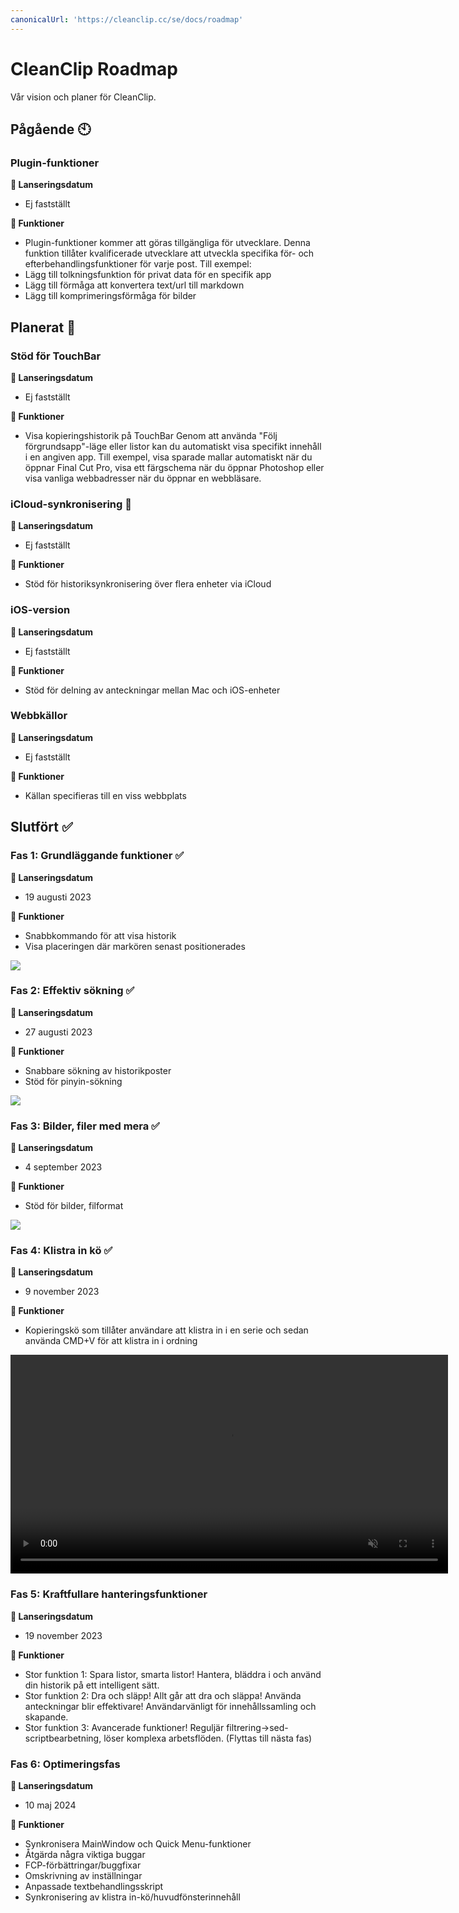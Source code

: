 ```yaml
---
canonicalUrl: 'https://cleanclip.cc/se/docs/roadmap'
---
```


# CleanClip Roadmap
Vår vision och planer för CleanClip.

## Pågående 🕙
### Plugin-funktioner
**📅 Lanseringsdatum**
- Ej fastställt

**🔧 Funktioner**
- Plugin-funktioner kommer att göras tillgängliga för utvecklare.
Denna funktion tillåter kvalificerade utvecklare att utveckla specifika för- och efterbehandlingsfunktioner för varje post.
Till exempel:
- Lägg till tolkningsfunktion för privat data för en specifik app
- Lägg till förmåga att konvertera text/url till markdown
- Lägg till komprimeringsförmåga för bilder

## Planerat 📅

### Stöd för TouchBar
**📅 Lanseringsdatum**
- Ej fastställt

**🔧 Funktioner**
- Visa kopieringshistorik på TouchBar
Genom att använda "Följ förgrundsapp"-läge eller listor kan du automatiskt visa specifikt innehåll i en angiven app. Till exempel, visa sparade mallar automatiskt när du öppnar Final Cut Pro, visa ett färgschema när du öppnar Photoshop eller visa vanliga webbadresser när du öppnar en webbläsare.

### iCloud-synkronisering 📅
**📅 Lanseringsdatum**
- Ej fastställt

**🔧 Funktioner**
- Stöd för historiksynkronisering över flera enheter via iCloud

### iOS-version
**📅 Lanseringsdatum**
- Ej fastställt

**🔧 Funktioner**
- Stöd för delning av anteckningar mellan Mac och iOS-enheter

### Webbkällor
**📅 Lanseringsdatum**
- Ej fastställt

**🔧 Funktioner**
- Källan specifieras till en viss webbplats

## Slutfört ✅
### Fas 1: Grundläggande funktioner ✅

**📅 Lanseringsdatum**
- 19 augusti 2023

**🔧 Funktioner**
- Snabbkommando för att visa historik
- Visa placeringen där markören senast positionerades

![](/images/roadmap/snap1.png)

### Fas 2: Effektiv sökning ✅

**📅 Lanseringsdatum**
- 27 augusti 2023

**🔧 Funktioner**
- Snabbare sökning av historikposter
- Stöd för pinyin-sökning

![](/images/roadmap/snap2.png)

### Fas 3: Bilder, filer med mera ✅
**📅 Lanseringsdatum**
- 4 september 2023

**🔧 Funktioner**
- Stöd för bilder, filformat

![](/images/roadmap/phase3.webp)

### Fas 4: Klistra in kö ✅
**📅 Lanseringsdatum**
- 9 november 2023

**🔧 Funktioner**
- Kopieringskö som tillåter användare att klistra in i en serie och sedan använda CMD+V för att klistra in i ordning

<video autoplay muted loop width=700>
    <source src="/videos/pastestack265.mp4" type="video/mp4">
    <iframe width="700" src="/videos/search.mp4" scrolling="no" border="0" frameborder="0" allow="autoplay; encrypted-media" allowfullscreen></iframe>
</video>


### Fas 5: Kraftfullare hanteringsfunktioner
**📅 Lanseringsdatum**
- 19 november 2023

**🔧 Funktioner**
- Stor funktion 1: Spara listor, smarta listor! Hantera, bläddra i och använd din historik på ett intelligent sätt.
- Stor funktion 2: Dra och släpp! Allt går att dra och släppa! Använda anteckningar blir effektivare! Användarvänligt för innehållssamling och skapande.
- Stor funktion 3: Avancerade funktioner! Reguljär filtrering→sed-scriptbearbetning, löser komplexa arbetsflöden. (Flyttas till nästa fas)

### Fas 6: Optimeringsfas
**📅 Lanseringsdatum**
- 10 maj 2024

**🔧 Funktioner**
- Synkronisera MainWindow och Quick Menu-funktioner
- Åtgärda några viktiga buggar
- FCP-förbättringar/buggfixar
- Omskrivning av inställningar
- Anpassade textbehandlingsskript
- Synkronisering av klistra in-kö/huvudfönsterinnehåll